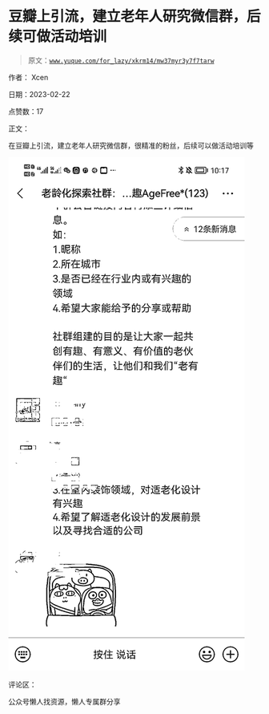# 豆瓣上引流，建立老年人研究微信群，后续可做活动培训

> 原文：[`www.yuque.com/for_lazy/xkrm14/mw37myr3y7f7tarw`](https://www.yuque.com/for_lazy/xkrm14/mw37myr3y7f7tarw)

作者： Xcen

日期：2023-02-22

点赞数：17

正文：

在豆瓣上引流，建立老年人研究微信群，很精准的粉丝，后续可以做活动培训等

![](img/887d375109bb51dab16917f340f95e0f.png)  

评论区：

公众号懒人找资源，懒人专属群分享

